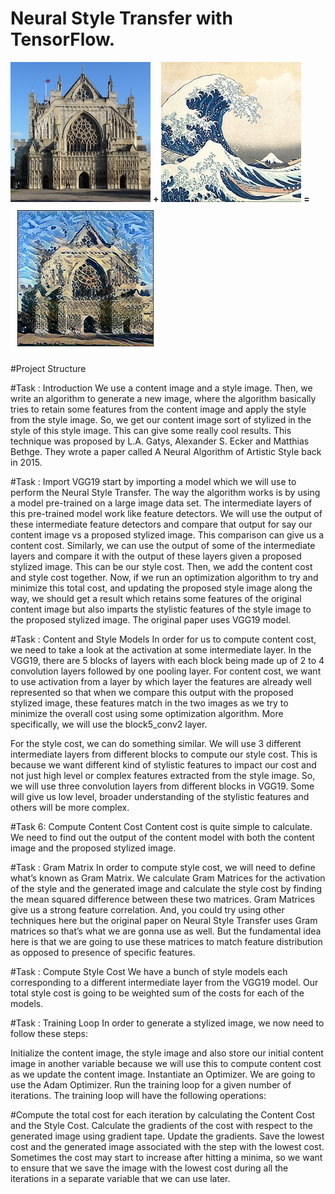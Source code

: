 # Neural Style Transfer with TensorFlow.

![content](https://github.com/vedesh95/Neural-Style-Transfer/blob/master/content.jpg) 
**+** 
![style](https://github.com/vedesh95/Neural-Style-Transfer/blob/master/style.jpg)
**=** 
![result](https://github.com/vedesh95/Neural-Style-Transfer/blob/master/result.jpg)


#Project Structure

#Task : Introduction
We use a content image and a style image. Then, we write an algorithm to generate a new image, where the algorithm basically tries to retain some features from the content image and apply the style from the style image. So, we get our content image sort of stylized in the style of this style image. This can give some really cool results. This technique was proposed by L.A. Gatys, Alexander S. Ecker and Matthias Bethge. They wrote a paper called A Neural Algorithm of Artistic Style back in 2015.

#Task : Import VGG19
start by importing a model which we will use to perform the Neural Style Transfer. The way the algorithm works is by using a model pre-trained on a large image data set. The intermediate layers of this pre-trained model work like feature detectors. We will use the output of these intermediate feature detectors and compare that output for say our content image vs a proposed stylized image. This comparison can give us a content cost. Similarly, we can use the output of some of the intermediate layers and compare it with the output of these layers given a proposed stylized image. This can be our style cost. Then, we add the content cost and style cost together. Now, if we run an optimization algorithm to try and minimize this total cost, and updating the proposed style image along the way, we should get a result which retains some features of the original content image but also imparts the stylistic features of the style image to the proposed stylized image. The original paper uses VGG19 model.

#Task : Content and Style Models
In order for us to compute content cost, we need to take a look at the activation at some intermediate layer. In the VGG19, there are 5 blocks of layers with each block being made up of 2 to 4 convolution layers followed by one pooling layer. For content cost, we want to use activation from a layer by which layer the features are already well represented so that when we compare this output with the proposed stylized image, these features match in the two images as we try to minimize the overall cost using some optimization algorithm. More specifically, we will use the block5_conv2 layer.

For the style cost, we can do something similar. We will use 3 different intermediate layers from different blocks to compute our style cost. This is because we want different kind of stylistic features to impact our cost and not just high level or complex features extracted from the style image. So, we will use three convolution layers from different blocks in VGG19. Some will give us low level, broader understanding of the stylistic features and others will be more complex.

#Task 6: Compute Content Cost
Content cost is quite simple to calculate. We need to find out the output of the content model with both the content image and the proposed stylized image.

#Task : Gram Matrix
In order to compute style cost, we will need to define what’s known as Gram Matrix. We calculate Gram Matrices for the activation of the style and the generated image and calculate the style cost by finding the mean squared difference between these two matrices. Gram Matrices give us a strong feature correlation. And, you could try using other techniques here but the original paper on Neural Style Transfer uses Gram matrices so that’s what we are gonna use as well. But the fundamental idea here is that we are going to use these matrices to match feature distribution as opposed to presence of specific features.

#Task : Compute Style Cost
We have a bunch of style models each corresponding to a different intermediate layer from the VGG19 model. Our total style cost is going to be weighted sum of the costs for each of the models.

#Task : Training Loop
In order to generate a stylized image, we now need to follow these steps:

Initialize the content image, the style image and also store our initial content image in another variable because we will use this to compute content cost as we update the content image.
Instantiate an Optimizer. We are going to use the Adam Optimizer.
Run the training loop for a given number of iterations.
The training loop will have the following operations:

#Compute the total cost for each iteration by calculating the Content Cost and the Style Cost.
Calculate the gradients of the cost with respect to the generated image using gradient tape.
Update the gradients.
Save the lowest cost and the generated image associated with the step with the lowest cost. Sometimes the cost may start to increase after hitting a minima, so we want to ensure that we save the image with the lowest cost during all the iterations in a separate variable that we can use later.
